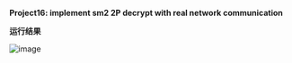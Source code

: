 **Project16: implement sm2 2P decrypt with real network communication**

**运行结果**

![image](https://github.com/suibianchun/cxcysj/assets/138552183/0f68e697-deff-4d0a-bf53-64d3e85d77bc)

